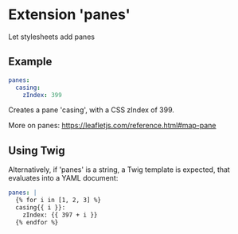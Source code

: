 # Extension 'panes'
Let stylesheets add panes

## Example
```yaml
panes:
  casing:
    zIndex: 399
```

Creates a pane 'casing', with a CSS zIndex of 399.

More on panes: https://leafletjs.com/reference.html#map-pane

## Using Twig
Alternatively, if 'panes' is a string, a Twig template is expected, that evaluates into a YAML document:
```yaml
panes: |
  {% for i in [1, 2, 3] %}
  casing{{ i }}:
    zIndex: {{ 397 + i }}
  {% endfor %}
```
